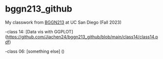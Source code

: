 # bggn213_github
My classwork from [BGGN213](https://bioboot.github.io/bggn213_F23/) at UC San Diego (Fall 2023)

-class 14: [Data vis with GGPLOT] (https://github.com/Jiachen24/bggn213_github/blob/main/class14/class14.pdf)

-class 06: [something else] ()
